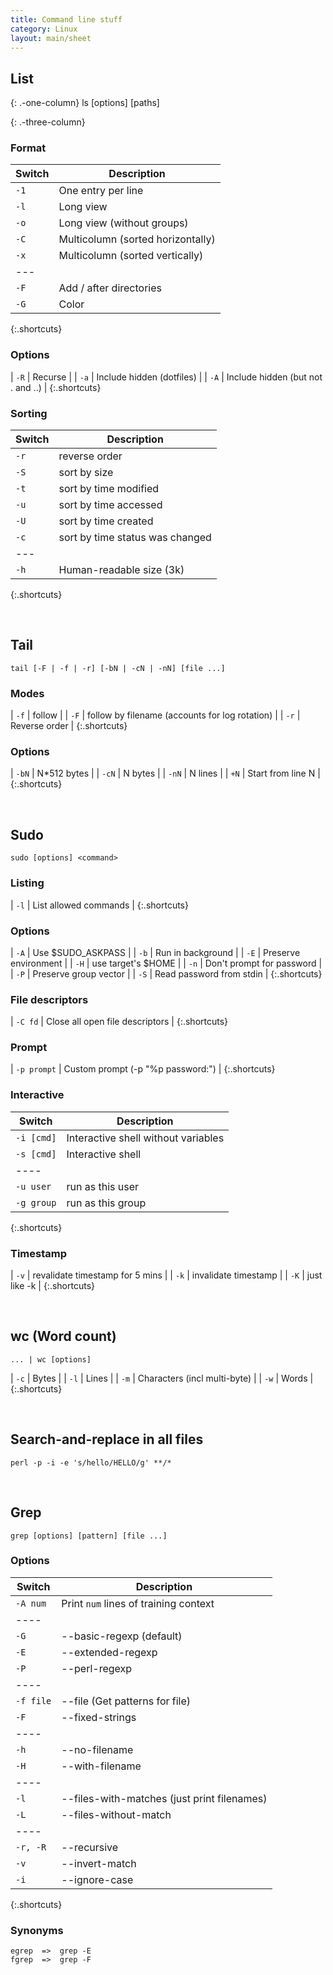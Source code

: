 ```yaml
---
title: Command line stuff
category: Linux
layout: main/sheet
---
```


List
--------------------
{: .-one-column}
    ls [options] [paths]

{: .-three-column}


### Format

| Switch | Description |
|---|---|
| `-1` | One entry per line |
| `-l` | Long view |
| `-o` | Long view (without groups) |
| `-C` | Multicolumn (sorted horizontally) |
| `-x` | Multicolumn (sorted vertically) |
|---
| `-F` | Add / after directories |
| `-G` | Color |
{:.shortcuts}

### Options

| `-R` | Recurse |
| `-a` | Include hidden (dotfiles) |
| `-A` | Include hidden (but not . and ..) |
{:.shortcuts}

### Sorting

| Switch | Description |
|---|---|
| `-r` | reverse order |
| `-S` | sort by size |
| `-t` | sort by time modified |
| `-u` | sort by time accessed |
| `-U` | sort by time created |
| `-c` | sort by time status was changed |
|---
| `-h` | Human-readable size (3k) |
{:.shortcuts}

<br>

## Tail

    tail [-F | -f | -r] [-bN | -cN | -nN] [file ...]

### Modes

| `-f` | follow |
| `-F` | follow by filename (accounts for log rotation) |
| `-r` | Reverse order |
{:.shortcuts}

### Options

| `-bN` | N*512 bytes |
| `-cN` | N bytes |
| `-nN` | N lines |
| `+N`  | Start from line N |
{:.shortcuts}

<br>

## Sudo

```
sudo [options] <command>
```

### Listing

| `-l` | List allowed commands |
{:.shortcuts}

### Options

| `-A` | Use $SUDO_ASKPASS |
| `-b` | Run in background |
| `-E` | Preserve environment |
| `-H` | use target's $HOME |
| `-n` | Don't prompt for password |
| `-P` | Preserve group vector |
| `-S` | Read password from stdin |
{:.shortcuts}

### File descriptors

| `-C fd` | Close all open file descriptors |
{:.shortcuts}

### Prompt

| `-p prompt` | Custom prompt (-p "%p password:") |
{:.shortcuts}

### Interactive

| Switch | Description |
|---|---|
| `-i [cmd]` | Interactive shell without variables |
| `-s [cmd]` | Interactive shell |
|----
| `-u user` | run as this user |
| `-g group` | run as this group |
{:.shortcuts}

### Timestamp

| `-v` | revalidate timestamp for 5 mins |
| `-k` | invalidate timestamp |
| `-K` | just like -k |
{:.shortcuts}

<br>

## wc (Word count)

```
... | wc [options]
```

| `-c` | Bytes |
| `-l` | Lines |
| `-m` | Characters (incl multi-byte) |
| `-w` | Words |
{:.shortcuts}

<br>

## Search-and-replace in all files

    perl -p -i -e 's/hello/HELLO/g' **/*

<br>

## Grep

```
grep [options] [pattern] [file ...]
```

### Options

| Switch | Description |
|---|---|
| `-A num` | Print `num` lines of training context |
|----
| `-G` | --basic-regexp (default) |
| `-E` | --extended-regexp |
| `-P` | --perl-regexp |
|----
| `-f file` | --file (Get patterns for file) |
| `-F` | --fixed-strings |
|----
| `-h` | --no-filename |
| `-H` | --with-filename |
|----
| `-l` | --files-with-matches (just print filenames) |
| `-L` | --files-without-match |
|----
| `-r, -R` | --recursive |
| `-v` | --invert-match |
| `-i` | --ignore-case |
{:.shortcuts}

### Synonyms

    egrep  =>  grep -E
    fgrep  =>  grep -F
